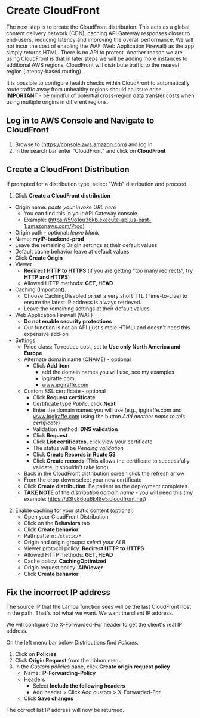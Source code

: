 # Create CloudFront

The next step is to create the CloudFront distribution. This acts as a global content delivery network (CDN), caching API Gateway responses closer to end-users, reducing latency and improving the overall performance. We will not incur the cost of enabling the WAF (Web Application Firewall) as the app simply returns HTML. There is no API to protect. Another reason we are using CloudFront is that in later steps we will be adding more instances to additional AWS regions. CloudFront will distribute traffic to the nearest region (latency-based routing).

It is possible to configure health checks within CloudFront to automatically route traffic away from unhealthy regions should an issue arise. **IMPORTANT** - be mindful of potential cross-region data transfer costs when using multiple origins in different regions.

## Log in to AWS Console and Navigate to CloudFront
1. Browse to (https://console.aws.amazon.com) and log in
2. In the search bar enter "CloudFront" and click on **CloudFront**
   
## Create a CloudFront Distribution
If prompted for a distribution type, select "Web" distribution and proceed.

1. Click **Create a CloudFront distribution**
  - Origin name: *paste your invoke URL here*
    - You can find this in your API Gateway console
    - Example: (https://59o1ou36kb.execute-api.us-east-1.amazonaws.com/Prod)
  - Origin path - optional: *leave blank*
  - Name: **myIP-backend-prod**
  - Leave the remaining Origin settings at their default values
  - Default cache behavior leave at default values
  - Click **Create Origin**
  - Viewer
    - **Redirect HTTP to HTTPS** (if you are getting "too many redirects", try **HTTP and HTTPS**)
    - Allowed HTTP methods: **GET, HEAD**
  - Caching (Important):
    - Choose CachingDisabled or set a very short TTL (Time-to-Live) to ensure the latest IP address is always retrieved.
    - Leave the remaining settings at their default values
  - Web Application Firewall (WAF)
    - **Do not enable security protections**
    - Our function is not an API (just simple HTML) and doesn't need this expensive add-on
  - Settings
    - Price class: To reduce cost, set to **Use only North America and Europe**
    - Alternate domain name (CNAME) - optional
      - Click **Add item**
          - add the domain names you will use, see my examples
          - ipgiraffe.com
          - www.ipgiraffe.com
    - Custom SSL certificate - optional
      - Click **Request certificate**
      - Certificate type *Public*, click **Next**
      - Enter the domain names you will use (e.g., ipgiraffe.com and www.ipgiraffe.com using the button *Add another name to this certificate*)
      - Validation method: **DNS validation**
      - Click **Request**
      - Click **List certificates**, click view your certificate
      - The status will be *Pending validation*
      - Click **Create Records in Route 53**
      - Click **Create records** (This allows the certificate to successfully validate; it shouldn't take long)
    - Back in the CloudFront distribution screen click the refresh arrow
    - From the drop-down select your new certificate
    - Click **Create distribution**. Be patient as the deployment completes.
    - **TAKE NOTE** of the *distribution domain name* - you will need this (my example: https://d3tv86pu6k48e5.cloudfront.net)
2. Enable caching for your static content (optional)
    - Open your CloudFront Distribution
    - Click on the **Behaviors** tab
    - Click **Create behavior**
    - Path pattern: `/static/*`
    - Origin and origin groups: *select your ALB*
    - Viewer protocol policy: **Redirect HTTP to HTTPS**
    - Allowed HTTP methods: **GET, HEAD**
    - Cache policy: **CachingOptimized**
    - Origin request policy: **AllViewer**
    - Click **Create behavior**
## Fix the incorrect IP address
The source IP that the Lamba function sees will be the last CloudFront host in the path. That's not what we want. We want the client IP address.

We will configure the X-Forwarded-For header to get the client's real IP address.

On the left menu bar below Distributions find *Policies*.

1. Click on **Policies**
2. Click **Origin Request** from the ribbon menu
3. In the *Custom policies* pane, click **Create origin request policy**
    - Name: **IP-Forwarding-Policy**
    - Headers
      - Select **Include the following headers**
      - Add header > Click Add custom > X-Forwarded-For
    - Click **Save changes**

The correct list IP address will now be returned.
